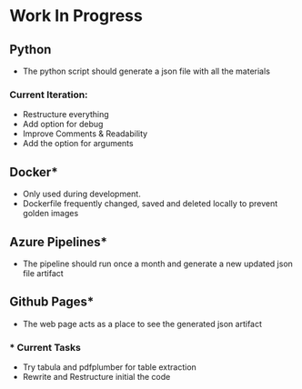 # Work In Progress

## Python
- The python script should generate a json file with all the materials
### Current Iteration: 
  - Restructure everything 
  - Add option for debug
  - Improve Comments & Readability
  - Add the option for arguments

## Docker*
- Only used during development.
- Dockerfile frequently changed, saved and deleted locally to prevent golden images


## Azure Pipelines*
- The pipeline should run once a month and generate a new updated json file artifact

## Github Pages*
- The web page acts as a place to see the generated json artifact

### * Current Tasks 
- Try tabula and pdfplumber for table extraction
- Rewrite and Restructure initial the code
